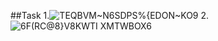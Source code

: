 ##Task
1.![TEQBVM~N6SDPS%{EDON~KO9](https://user-images.githubusercontent.com/76483058/132627900-fc8182e2-a174-45af-9d5a-189a81458be6.png)
2.![6F(RC@8}V8KWTI XMTWBOX6](https://user-images.githubusercontent.com/76483058/132627921-e5e23940-49d6-461a-9a27-9f411a243112.png)
